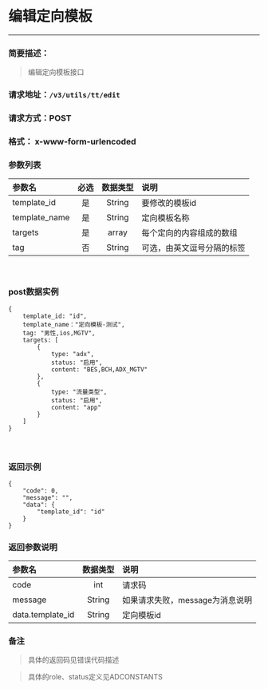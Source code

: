 
# 编辑定向模板
---
### 简要描述：
> 编辑定向模板接口

### 请求地址：```/v3/utils/tt/edit```

### 请求方式：POST

### 格式： x-www-form-urlencoded

### 参数列表

|参数名 | 必选 | 数据类型 | 说明|
|:---   | :--: | :------: | :---|
|template_id|是|String|要修改的模板id|
|template_name|是|String|定向模板名称|
|targets|是|array|每个定向的内容组成的数组|
|tag|否|String|可选，由英文逗号分隔的标签|
　
### post数据实例

```
{
    template_id: "id",
    template_name："定向模板-测试",
    tag: "男性,ios,MGTV",
    targets: [
        {
            type: "adx",
            status: "启用",
            content: "BES,BCH,ADX_MGTV"
        },
        {
            type: "流量类型",
            status: "启用",
            content: "app"
        }
    ]
}
```

　

### 返回示例
```
{
    "code": 0,
    "message": "",
    "data": {
        "template_id": "id"
    }
}
```

### 返回参数说明
参数名 | 数据类型 | 说明
:--    |   :--:   | :--
code|int|请求码
message|String|如果请求失败，message为消息说明
data.template_id|String|定向模板id

### 备注
>具体的返回码见错误代码描述

>具体的role、status定义见ADCONSTANTS
　
　
　